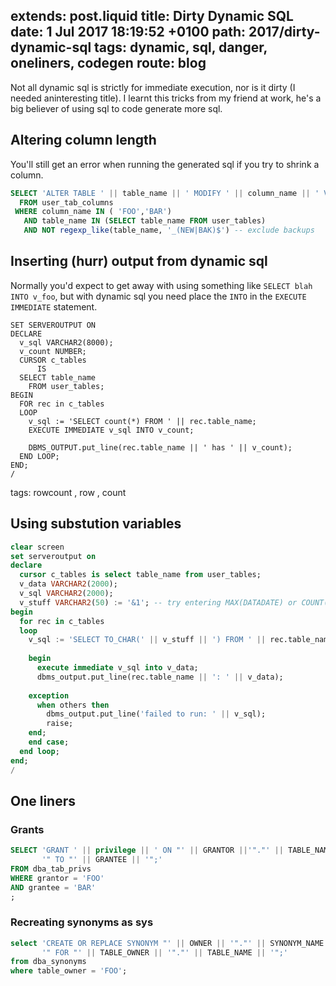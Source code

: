 extends: post.liquid
title: Dirty Dynamic SQL
date: 1 Jul 2017 18:19:52 +0100
path: 2017/dirty-dynamic-sql
tags: dynamic, sql, danger, oneliners, codegen
route: blog
---
Not all dynamic sql is strictly for immediate execution, nor is it dirty (I
needed aninteresting title). I learnt this tricks from my friend at work, he's
a big believer of using sql to code generate more sql.

## Altering column length

You'll still get an error when running the generated sql if you try to shrink a column.

```sql
SELECT 'ALTER TABLE ' || table_name || ' MODIFY ' || column_name || ' VARCHAR2(' || CASE column_name  WHEN 'FOO' THEN '10'  ELSE '20' END || ');' AS sql
  FROM user_tab_columns 
 WHERE column_name IN ( 'FOO','BAR')
   AND table_name IN (SELECT table_name FROM user_tables)   
   AND NOT regexp_like(table_name, '_(NEW|BAK)$') -- exclude backups
```

## Inserting (hurr) output from dynamic sql

Normally you'd expect to get away with using something like `SELECT blah INTO
v_foo`, but with dynamic sql you need place the `INTO` in the `EXECUTE
IMMEDIATE` statement.

```plsql
SET SERVEROUTPUT ON
DECLARE
  v_sql VARCHAR2(8000);
  v_count NUMBER;
  CURSOR c_tables
      IS
  SELECT table_name
    FROM user_tables;
BEGIN
  FOR rec in c_tables
  LOOP
    v_sql := 'SELECT count(*) FROM ' || rec.table_name;
    EXECUTE IMMEDIATE v_sql INTO v_count;
    
    DBMS_OUTPUT.put_line(rec.table_name || ' has ' || v_count);
  END LOOP;
END;
/
```
tags: rowcount , row , count

## Using substution variables

```sql
clear screen
set serveroutput on
declare
  cursor c_tables is select table_name from user_tables;
  v_data VARCHAR2(2000);
  v_sql VARCHAR2(2000);
  v_stuff VARCHAR2(50) := '&1'; -- try entering MAX(DATADATE) or COUNT(*) 
begin
  for rec in c_tables
  loop
    v_sql := 'SELECT TO_CHAR(' || v_stuff || ') FROM ' || rec.table_name;
    
    begin
      execute immediate v_sql into v_data;
      dbms_output.put_line(rec.table_name || ': ' || v_data);
    
    exception
      when others then
        dbms_output.put_line('failed to run: ' || v_sql);
        raise;
    end;
    end case;
  end loop;
end;
/
```
## One liners

### Grants

```sql
SELECT 'GRANT ' || privilege || ' ON "' || GRANTOR ||'"."' || TABLE_NAME || 
       '" TO "' || GRANTEE || '";' 
FROM dba_tab_privs 
WHERE grantor = 'FOO'
AND grantee = 'BAR'
;
```

### Recreating synonyms as sys

```sql
select 'CREATE OR REPLACE SYNONYM "' || OWNER || '"."' || SYNONYM_NAME || 
       '" FOR "' || TABLE_OWNER || '"."' || TABLE_NAME || '";' 
from dba_synonyms 
where table_owner = 'FOO';
```
